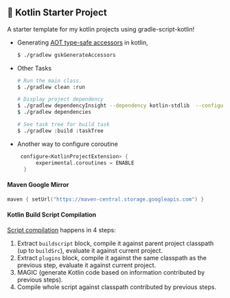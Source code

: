 :rocket: Kotlin Starter Project
-------------------------

A starter template for my kotlin projects using gradle-script-kotlin!

* Generating [AOT type-safe accessors](https://github.com/gradle/gradle-script-kotlin/releases/tag/v0.8.0) in kotlin, 

    ```bash
    $ ./gradlew gskGenerateAccessors
    ```

* Other Tasks

    ```bash
    # Run the main class.
    $ ./gradlew clean :run
    
    # Display project dependency
    $ ./gradlew dependencyInsight --dependency kotlin-stdlib  --configuration compile
    $ ./gradlew dependencies
    
    # See task tree for build task
    $ ./gradlew :build :taskTree
    ```
* Another way to configure coroutine

    ```kotlin
     configure<KotlinProjectExtension> {
          experimental.coroutines = ENABLE
      }
    ```


#### Maven Google Mirror

```kotlin
maven { setUrl("https://maven-central.storage.googleapis.com") }
```

#### Kotlin Build Script Compilation 

[Script compilation](https://kotlinlang.slack.com/archives/gradle/p1488489798002208) happens in 4 steps:

1. Extract `buildscript` block, compile it against parent project 
   classpath (up to `buildSrc`), evaluate it against current project.
2. Extract `plugins` block,  compile it against the same classpath as 
   the previous step, evaluate it against current project.
3. MAGIC (generate Kotlin code based on information contributed by previous steps).
4. Compile whole script against classpath contributed by previous steps.